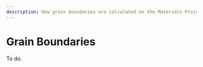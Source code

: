 ```yaml
---
description: How grain boundaries are calculated on the Materials Project (MP) website.
---
```


# Grain Boundaries

To do.
